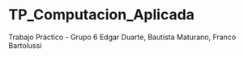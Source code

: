 # TP_Computacion_Aplicada
Trabajo Práctico - Grupo 6
Edgar Duarte,
Bautista Maturano,
Franco Bartolussi
